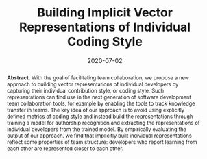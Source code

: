 ---
title: "Building Implicit Vector Representations of Individual Coding Style"
authors: '<i>Vladimir Kovalenko, Egor Bogomolov, Timofey Bryksin, and Alberto Bacchelli</i>'
collection: publications
permalink: /publication/2020-07-02-codestyle
date: 2020-07-02
venue: "proceedings of <b>CHASE'20</b>"
paperurl: 'https://doi.org/10.1145/3387940.3391494'
pdf: 'https://arxiv.org/pdf/2002.05237.pdf'
data: 'https://zenodo.org/record/3647645'
abstract: "<p><b>Abstract</b>. With the goal of facilitating team collaboration, we propose a new approach to building vector representations of individual developers by capturing their individual contribution style, or coding style. Such representations can find use in the next generation of software development team collaboration tools, for example by enabling the tools to track knowledge transfer in teams. The key idea of our approach is to avoid using explicitly defined metrics of coding style and instead build the representations through training a model for authorship recognition and extracting the representations of individual developers from the trained model. By empirically evaluating the output of our approach, we find that implicitly built individual representations reflect some properties of team structure: developers who report learning from each other are represented closer to each other.</p>"
---